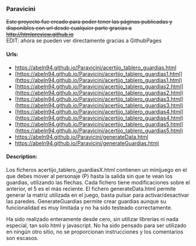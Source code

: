 ### Paravicini

~~Este proyecto fue creado para poder tener las páginas publicadas y disponibles con url desde cualquier parte gracias a http://htmlpreview.github.io~~ \
EDIT: ahora se pueden ver directamente gracias a GithubPages


#### Urls:
* [https://abeln94.github.io/Paravicini/acertijo_tablero_guardias.html ](https://abeln94.github.io/Paravicini/acertijo_tablero_guardias.html )
* [https://abeln94.github.io/Paravicini/acertijo_tablero_guardias1.html](https://abeln94.github.io/Paravicini/acertijo_tablero_guardias1.html)
* [https://abeln94.github.io/Paravicini/acertijo_tablero_guardias2.html](https://abeln94.github.io/Paravicini/acertijo_tablero_guardias2.html)
* [https://abeln94.github.io/Paravicini/acertijo_tablero_guardias3.html](https://abeln94.github.io/Paravicini/acertijo_tablero_guardias3.html)
* [https://abeln94.github.io/Paravicini/acertijo_tablero_guardias4.html](https://abeln94.github.io/Paravicini/acertijo_tablero_guardias4.html)
* [https://abeln94.github.io/Paravicini/acertijo_tablero_guardias5.html](https://abeln94.github.io/Paravicini/acertijo_tablero_guardias5.html)
* [https://abeln94.github.io/Paravicini/generateData.html              ](https://abeln94.github.io/Paravicini/generateData.html              )
* [https://abeln94.github.io/Paravicini/generateGuardias.html          ](https://abeln94.github.io/Paravicini/generateGuardias.html          )

#### Description:

Los ficheros acertijo_tablero_guardiasX.html contienen un minijuego en el que debes mover al personaje (P) hasta la salida sin que te vean los guardias, utilizando las flechas.
Cada fichero tiene modificaciones sobre el anterior, el 5 es el más reciente.
El fichero generateData.html permite generar la matriz utilizada en el juego, basta pulsar para activar/desactivar las paredes. GenerateGuardias permite crear guardias aunque su funcionalidad es muy limitada y no ha sido testeado correctamente.

Ha sido realizado enteramente desde cero, sin utilizar librerías ni nada especial, tan solo html y javascript. No ha sido pensado para ser utilizado en ningún otro sitio, no se proporcionan instrucciones y los comentarios son escasos.
